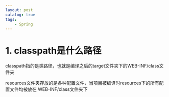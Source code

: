 ```yaml
---
layout: post   	
catalog: true 	
tags:
    - Spring
---
```




# 1. classpath是什么路径

classpath指的是类路径，也就是编译之后的target文件夹下的WEB-INF/class文件夹

resources文件夹存放的是各种配置文件，当项目被编译时resources下的所有配置文件均被放在 WEB-INF/class文件夹下

